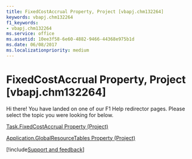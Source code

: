 ```yaml
---
title: FixedCostAccrual Property, Project [vbapj.chm132264]
keywords: vbapj.chm132264
f1_keywords:
- vbapj.chm132264
ms.service: office
ms.assetid: 10ee3f58-6e60-4882-9466-44368e975b1d
ms.date: 06/08/2017
ms.localizationpriority: medium
---
```



# FixedCostAccrual Property, Project [vbapj.chm132264]

Hi there! You have landed on one of our F1 Help redirector pages. Please select the topic you were looking for below.

[Task.FixedCostAccrual Property (Project)](https://msdn.microsoft.com/library/22a76efc-de26-3687-6ffe-674478c48767%28Office.15%29.aspx)

[Application.GlobalResourceTables Property (Project)](https://msdn.microsoft.com/library/8cf96f98-b0d0-2ae8-e472-6f74b62f6411%28Office.15%29.aspx)

[!include[Support and feedback](~/includes/feedback-boilerplate.md)]